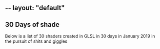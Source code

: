 --
layout: "default"
--

## 30 Days of shade
Below is a list of 30 shaders created in GLSL in 30 days in January 2019 in the pursuit of shits and giggles
